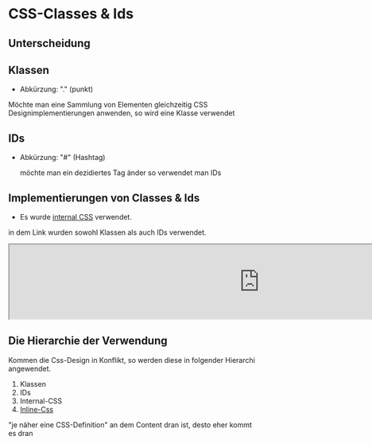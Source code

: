 # CSS-Classes & Ids

## Unterscheidung

## Klassen
- Abkürzung: "." (punkt)

Möchte man eine Sammlung von Elementen gleichzeitig CSS Designimplementierungen anwenden, so wird eine Klasse verwendet

## IDs
- Abkürzung: "#" (Hashtag)
  
  möchte man ein dezidiertes Tag änder so verwendet man IDs


## Implementierungen von Classes & Ids 
- Es wurde [internal CSS](./01_CSS_Basics.md) verwendet. 

in dem Link wurden sowohl Klassen als auch IDs verwendet.

<iframe src="https://determined-varahamihira-d7b5b4.netlify.app/02_CSS/2.4+classes-ids" width="1005"></iframe> <br>


## Die Hierarchie der Verwendung

Kommen die Css-Design in Konflikt, so werden diese in folgender Hierarchi angewendet. 

1. Klassen
2. IDs
3. Internal-CSS
4. [Inline-Css](./01_CSS_Basics.md)

"je näher eine CSS-Definition" an dem Content dran ist, desto eher kommt es dran
